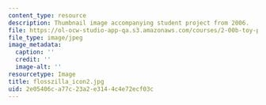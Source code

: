 ```yaml
---
content_type: resource
description: Thumbnail image accompanying student project from 2006.
file: https://ol-ocw-studio-app-qa.s3.amazonaws.com/courses/2-00b-toy-product-design-spring-2008/2e05406ca77c23a2e3144c4e72ecf03c_flosszilla_icon2.jpg
file_type: image/jpeg
image_metadata:
  caption: ''
  credit: ''
  image-alt: ''
resourcetype: Image
title: flosszilla_icon2.jpg
uid: 2e05406c-a77c-23a2-e314-4c4e72ecf03c
---
```

